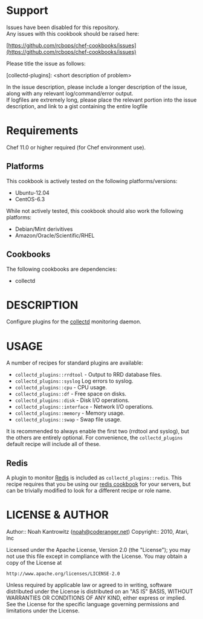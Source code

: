 Support
=======

Issues have been disabled for this repository.  
Any issues with this cookbook should be raised here:

[https://github.com/rcbops/chef-cookbooks/issues](https://github.com/rcbops/chef-cookbooks/issues)

Please title the issue as follows:

[collectd-plugins]: \<short description of problem\>

In the issue description, please include a longer description of the issue, along with any relevant log/command/error output.  
If logfiles are extremely long, please place the relevant portion into the issue description, and link to a gist containing the entire logfile


# Requirements #

Chef 11.0 or higher required (for Chef environment use).

## Platforms ##

This cookbook is actively tested on the following platforms/versions:

* Ubuntu-12.04
* CentOS-6.3

While not actively tested, this cookbook should also work the following platforms:

* Debian/Mint derivitives
* Amazon/Oracle/Scientific/RHEL

## Cookbooks ##

The following cookbooks are dependencies:

* collectd

# DESCRIPTION #

Configure plugins for the [collectd](http://collectd.org/) monitoring daemon.

# USAGE #

A number of recipes for standard plugins are available:

* `collectd_plugins::rrdtool` - Output to RRD database files.
* `collectd_plugins::syslog` Log errors to syslog.
* `collectd_plugins::cpu` - CPU usage.
* `collectd_plugins::df` - Free space on disks.
* `collectd_plugins::disk` - Disk I/O operations.
* `collectd_plugins::interface` - Network I/O operations.
* `collectd_plugins::memory` - Memory usage.
* `collectd_plugins::swap` - Swap file usage.

It is recommended to always enable the first two (rrdtool and syslog), but the others are entirely optional. For convenience, the `collectd_plugins` default recipe will include all of these.

## Redis ##

A plugin to monitor [Redis](http://redis.io/) is included as `collectd_plugins::redis`. This recipe requires that you be using our [redis cookbook](https://github.com/AtariTech/cookbooks/tree/master/redis)
for your servers, but can be trivially modified to look for a different recipe or role name.

# LICENSE & AUTHOR #

Author:: Noah Kantrowitz (<noah@coderanger.net>)
Copyright:: 2010, Atari, Inc

Licensed under the Apache License, Version 2.0 (the "License");
you may not use this file except in compliance with the License.
You may obtain a copy of the License at

    http://www.apache.org/licenses/LICENSE-2.0

Unless required by applicable law or agreed to in writing, software
distributed under the License is distributed on an "AS IS" BASIS,
WITHOUT WARRANTIES OR CONDITIONS OF ANY KIND, either express or implied.
See the License for the specific language governing permissions and
limitations under the License.
